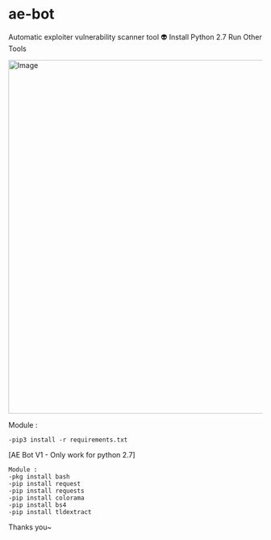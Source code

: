 # ae-bot
Automatic exploiter vulnerability scanner tool 👽
Install Python 2.7 Run Other Tools

<a href="https://wa.me/+6282113409538"><img src="https://i.ibb.co/8s92x6y/alien1337.png" width="700" alt="Image"></a>

Module :

``-pip3 install -r requirements.txt``

[AE Bot V1  - Only work for python 2.7]
```
Module :
-pkg install bash
-pip install request
-pip install requests
-pip install colorama
-pip install bs4
-pip install tldextract
```
Thanks you~

